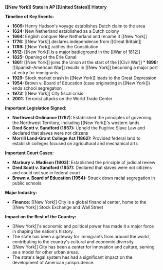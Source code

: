 **[[New York]] State in AP [[United States]] History**

**Timeline of Key Events:**

* **1609:** Henry Hudson's voyage establishes Dutch claim to the area
* **1624:** New Netherland established as a Dutch colony
* **1664:** English conquer New Netherland and rename it [[New York]]
* **1776:** [[New York]] declares independence from [[Great Britain]]
* **1789:** [[New York]] ratifies the Constitution
* **1812:** [[New York]] is a major battleground in the [[War of 1812]]
* **1825:** Opening of the Erie Canal
* **1861:** [[New York]] joins the Union at the start of the [[Civil War]] * **1898:** [[Spanish-American War]] results in [[New York]] becoming a major port of entry for immigrants
* **1929:** Stock market crash in [[New York]] leads to the Great Depression
* **1954:** Brown v. Board of Education (case originating in [[New York]]) ends school segregation
* **1973:** [[New York]] City fiscal crisis
* **2001:** Terrorist attacks on the World Trade Center

**Important Legislation Signed:**

* **Northwest Ordinance (1787):** Established the principles of governing the Northwest Territory, including [[New York]]'s western lands
* **Dred Scott v. Sandford (1857):** Upheld the Fugitive Slave Law and declared that slaves were not citizens
* **Morrill Land-Grant College Act (1862):** Provided federal land to establish colleges focused on agricultural and mechanical arts

**Important Court Cases:**

* **Marbury v. Madison (1803):** Established the principle of judicial review
* **Dred Scott v. Sandford (1857):** Declared that slaves were not citizens and could not sue in federal court
* **Brown v. Board of Education (1954):** Struck down racial segregation in public schools

**Major Industry:**

* **Finance:** [[New York]] City is a global financial center, home to the [[New York]] Stock Exchange and Wall Street

**Impact on the Rest of the Country:**

* [[New York]]'s economic and political power has made it a major force in shaping the nation's history.
* The state has been a gateway for immigrants from around the world, contributing to the country's cultural and economic diversity.
* [[New York]] City has been a center for innovation and culture, serving as a model for other urban areas.
* The state's legal system has had a significant impact on the development of American jurisprudence.